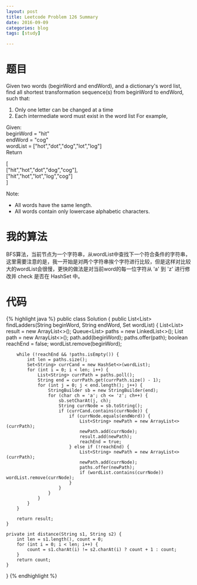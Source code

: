 ```yaml
---
layout: post
title: Leetcode Problem 126 Summary
date: 2016-09-09
categories: blog
tags: [study]

---
```


# 题目

Given two words (beginWord and endWord), and a dictionary's word list, find all shortest transformation sequence(s) from beginWord to endWord, such that:

1. Only one letter can be changed at a time
2. Each intermediate word must exist in the word list
For example,

Given:  
beginWord = "hit"  
endWord = "cog"  
wordList = ["hot","dot","dog","lot","log"]  
Return  

  [  
    ["hit","hot","dot","dog","cog"],  
    ["hit","hot","lot","log","cog"]  
  ]
  
Note:

* All words have the same length.  
* All words contain only lowercase alphabetic characters.

# 我的算法

BFS算法，当前节点为一个字符串，从wordList中查找下一个符合条件的字符串，这里需要注意的是，我一开始是对两个字符串挨个字符进行比较，但是这样对比较大的wordList会很慢，更快的做法是对当前word的每一位字符从 'a' 到 'z' 进行修改并 check 是否在 HashSet 中。

# 代码

{% highlight java %}
public class Solution {
    public List<List<String>> findLadders(String beginWord, String endWord, Set<String> wordList) {
        List<List<String>> result = new ArrayList<>();
        Queue<List<String>> paths = new LinkedList<>();
        List<String> path = new ArrayList<>();
        path.add(beginWord);
        paths.offer(path);
        boolean reachEnd = false;
        wordList.remove(beginWord);
        
        while (!reachEnd && !paths.isEmpty()) {
            int len = paths.size();
            Set<String> currCand = new HashSet<>(wordList);
            for (int i = 0; i < len; i++) {
                List<String> currPath = paths.poll();
                String end = currPath.get(currPath.size() - 1);
                for (int j = 0; j < end.length(); j++) {
                    StringBuilder sb = new StringBuilder(end);
                    for (char ch = 'a'; ch <= 'z'; ch++) {
                        sb.setCharAt(j, ch);
                        String currNode = sb.toString();
                        if (currCand.contains(currNode)) {
                            if (currNode.equals(endWord)) {
                                List<String> newPath = new ArrayList<>(currPath);
                                newPath.add(currNode);
                                result.add(newPath);
                                reachEnd = true;
                            } else if (!reachEnd) {
                                List<String> newPath = new ArrayList<>(currPath);
                                newPath.add(currNode);
                                paths.offer(newPath);
                                if (wordList.contains(currNode)) wordList.remove(currNode);
                            }
                        }
                    }
                }
            }
        }
        
        return result;
    }
    
    private int distance(String s1, String s2) {
        int len = s1.length(), count = 0;
        for (int i = 0; i < len; i++) {
            count = s1.charAt(i) != s2.charAt(i) ? count + 1 : count;
        }
        return count;
    }
}
{% endhighlight %}
